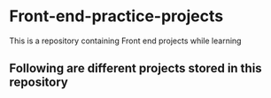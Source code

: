 # Front-end-practice-projects
This is a repository containing Front end projects while learning

## Following are different projects stored in this repository
